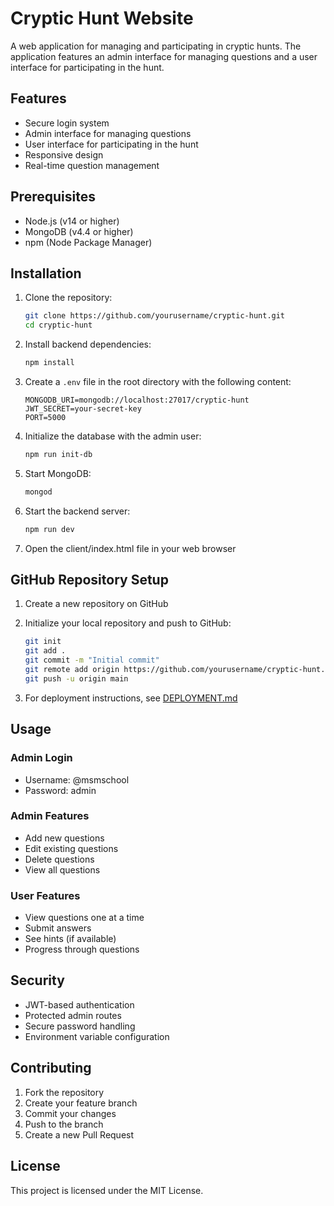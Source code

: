 # Cryptic Hunt Website

A web application for managing and participating in cryptic hunts. The application features an admin interface for managing questions and a user interface for participating in the hunt.

## Features

- Secure login system
- Admin interface for managing questions
- User interface for participating in the hunt
- Responsive design
- Real-time question management

## Prerequisites

- Node.js (v14 or higher)
- MongoDB (v4.4 or higher)
- npm (Node Package Manager)

## Installation

1. Clone the repository:
   ```bash
   git clone https://github.com/yourusername/cryptic-hunt.git
   cd cryptic-hunt
   ```

2. Install backend dependencies:
   ```bash
   npm install
   ```

3. Create a `.env` file in the root directory with the following content:
   ```
   MONGODB_URI=mongodb://localhost:27017/cryptic-hunt
   JWT_SECRET=your-secret-key
   PORT=5000
   ```

4. Initialize the database with the admin user:
   ```bash
   npm run init-db
   ```

5. Start MongoDB:
   ```bash
   mongod
   ```

6. Start the backend server:
   ```bash
   npm run dev
   ```

7. Open the client/index.html file in your web browser

## GitHub Repository Setup

1. Create a new repository on GitHub
2. Initialize your local repository and push to GitHub:
   ```bash
   git init
   git add .
   git commit -m "Initial commit"
   git remote add origin https://github.com/yourusername/cryptic-hunt.git
   git push -u origin main
   ```

3. For deployment instructions, see [DEPLOYMENT.md](DEPLOYMENT.md)

## Usage

### Admin Login
- Username: @msmschool
- Password: admin

### Admin Features
- Add new questions
- Edit existing questions
- Delete questions
- View all questions

### User Features
- View questions one at a time
- Submit answers
- See hints (if available)
- Progress through questions

## Security

- JWT-based authentication
- Protected admin routes
- Secure password handling
- Environment variable configuration

## Contributing

1. Fork the repository
2. Create your feature branch
3. Commit your changes
4. Push to the branch
5. Create a new Pull Request

## License

This project is licensed under the MIT License. 